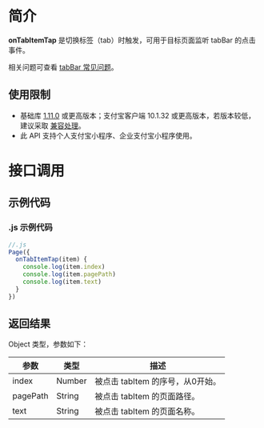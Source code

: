 # 简介

**onTabItemTap** 是切换标签（tab）时触发，可用于目标页面监听 tabBar 的点击事件。

相关问题可查看 [tabBar 常见问题](https://opendocs.alipay.com/mini/api/do7urq)。

## 使用限制

- 基础库 [1.11.0](https://opendocs.alipay.com/mini/framework/lib) 或更高版本；支付宝客户端 10.1.32 或更高版本，若版本较低，建议采取 [兼容处理](https://opendocs.alipay.com/mini/framework/compatibility)。
- 此 API 支持个人支付宝小程序、企业支付宝小程序使用。

# 接口调用

## 示例代码

### .js 示例代码

```javascript
//.js
Page({
  onTabItemTap(item) {
    console.log(item.index)
    console.log(item.pagePath)
    console.log(item.text)
  }
})
```

## 返回结果
Object 类型，参数如下：

| **参数** | **类型** | **描述** |
| --- | --- | --- |
| index | Number | 被点击 tabItem 的序号，从0开始。 |
| pagePath | String | 被点击 tabItem 的页面路径。 |
| text | String | 被点击 tabItem 的页面名称。 |
